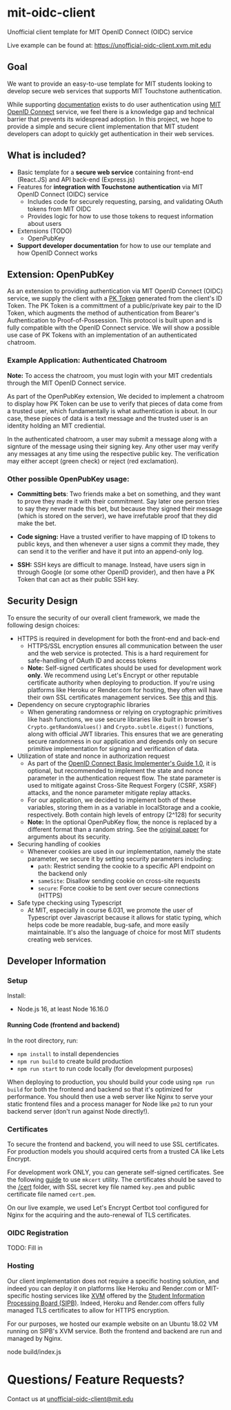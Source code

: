 # mit-oidc-client

Unofficial client template for MIT OpenID Connect (OIDC) service

Live example can be found at: <https://unofficial-oidc-client.xvm.mit.edu>

## Goal

We want to provide an easy-to-use template for MIT students looking to develop secure web services that supports MIT Touchstone authentication.

While supporting [documentation](https://ist.mit.edu/oidc) exists to do user authentication using [MIT OpenID Connect](https://oidc.mit.edu/) service, we feel there is a knowledge gap and technical barrier that prevents its widespread adoption. In this project, we hope to provide a simple and secure client implementation that MIT student developers can adopt to quickly get authentication in their web services.

## What is included? 

-   Basic template for a **secure web service** containing front-end (React.JS) and API back-end (Express.js)
-   Features for **integration with Touchstone authentication** via MIT OpenID Connect (OIDC) service
    -   Includes code for securely requesting, parsing, and validating OAuth tokens from MIT OIDC
    -   Provides logic for how to use those tokens to request information about users
-   Extensions (TODO)
    -   OpenPubKey
-   **Support developer documentation** for how to use our template and how OpenID Connect works

## Extension: OpenPubKey

As an extension to providing authentication via MIT OpenID Connect (OIDC) service, we supply the client with a [PK Token](https://eprint.iacr.org/2023/296) generated from the client's ID Token. The PK Token is a committment of a public/private key pair to the ID Token, which augments the method of authentication from Bearer's Authentication to Proof-of-Possession. This protocol is built upon and is fully compatible with the OpenID Connect service. We will show a possible use case of PK Tokens with an implementation of an authenticated chatroom.

### Example Application: Authenticated Chatroom

**Note:** To access the chatroom, you must login with your MIT credentials through the MIT OpenID Connect service. 

As part of the OpenPubKey extension, We decided to implement a chatroom to display how PK Token can be use to verify that pieces of data come from a trusted user, which fundamentally is what authentication is about. In our case, these pieces of data is a text message and the trusted user is an identity holding an MIT crediential. 

In the authenticated chatroom, a user may submit a message along with a signture of the message using their signing key. Any other user may verify any messages at any time using the respective public key. The verification may either accept (green check) or reject (red exclamation).

### Other possible OpenPubKey usage:

-   **Committing bets**: Two friends make a bet on something, and they want to prove they made it with their commitment. Say later one person tries to say they never made this bet, but because they signed their message (which is stored on the server), we have irrefutable proof that they did make the bet.

- **Code signing:** Have a trusted verifier to have mapping of ID tokens to public keys, and then whenever a user signs a commit they made, they can send it to the verifier and have it put into an append-only log.

- **SSH:** SSH keys are difficult to manage. Instead, have users sign in through Google (or some other OpenID provider), and then have a PK Token that can act as their public SSH key.

## Security Design

To ensure the security of our overall client framework, we made the following design choices:

-   HTTPS is required in development for both the front-end and back-end
    -   HTTPS/SSL encryption ensures all communication between the user and the web service is protected. This is a hard requirement for safe-handling of OAuth ID and access tokens
    -   **Note:** Self-signed certificates should be used for development work **only**. We recommend using Let's Encrypt or other reputable certificate authority when deploying to production. If you're using platforms like Heroku or Render.com for hosting, they often will have their own SSL certificates management services. See [this](https://devcenter.heroku.com/articles/automated-certificate-management) and [this](https://render.com/docs/tls).
-   Dependency on secure cryptographic libraries
    -   When generating randomness or relying on cryptographic primitives like hash functions, we use secure libraries like built in browser's `Crypto.getRandomValues()` and `Crypto.subtle.digest()` functions, along with official JWT libraries. This ensures that we are generating secure randomness in our application and depends only on secure primitive implementation for signing and verification of data.
-   Utilization of state and nonce in authorization request
    - As part of the [OpenID Connect Basic Implementer's Guide 1.0](https://openid.net/specs/openid-connect-basic-1_0.html), it is optional, but recommended to implement the state and nonce parameter in the authentication request flow. The state parameter is used to mitigate against Cross-Site Request Forgery (CSRF, XSRF) attacks, and the nonce parameter mitigate replay attacks.
    - For our application, we decided to implement both of these variables, storing them in as a variable in localStorage and a cookie, respectively. Both contain high levels of entropy (2^128) for security
    - **Note:** In the optional OpenPubKey flow, the nonce is replaced by a different format than a random string. See the [original paper](https://eprint.iacr.org/2023/296.pdf) for arguments about its security.
-   Securing handling of cookies
    -   Whenever cookies are used in our implementation, namely the state parameter, we secure it by setting security parameters including:
        -   `path`: Restrict sending the cookie to a specific API endpoint on the backend only
        -   `sameSite`: Disallow sending cookie on cross-site requests
        -   `secure`: Force cookie to be sent over secure connections (HTTPS)
-   Safe type checking using Typescript
    -   At MIT, especially in course 6.031, we promote the user of Typescript over Javascript because it allows for static typing, which helps code be more readable, bug-safe, and more easily maintainable. It's also the language of choice for most MIT students creating web services.

## Developer Information

### Setup

Install:

* Node.js 16, at least Node 16.16.0

#### Running Code (frontend and backend)

In the root directory, run:

* `npm install` to install dependencies
* `npm run build` to create build production 
* `npm run start` to run code locally (for development purposes)

When deploying to production, you should build your code using `npm run build` for both the frontend and backend so that it's optimized for performance. You should then use a web server like Nginx to serve your static frontend files and a process manager for Node like `pm2` to run your backend server (don't run against Node directly!).

### Certificates

To secure the frontend and backend, you will need to use SSL certificates. For production models you should acquired certs from a trusted CA like Lets Encrypt.

For development work ONLY, you can generate self-signed certificates. See the following [guide](https://www.makeuseof.com/create-react-app-ssl-https/) to use `mkcert` utility. The certificates should be saved to the [/cert](/cert/) folder, with SSL secret key file named `key.pem` and public certificate file named `cert.pem`.

On our live example, we used Let's Encrypt Certbot tool configured for Nginx for the acquiring and the auto-renewal of TLS certificates.
### OIDC Registration

TODO: Fill in

### Hosting

Our client implementation does not require a specific hosting solution, and indeed you can deploy it on platforms like Heroku and Render.com or MIT-specific hosting services like [XVM](XVM.mit.edu) offered by the [Student Information Processing Board (SIPB)](https://sipb.mit.edu/). Indeed, Heroku and Render.com offers fully managed TLS certificates to allow for HTTPS encryption.

For our purposes, we hosted our example website on an Ubuntu 18.02 VM running on SIPB's XVM service. Both the frontend and backend are run and managed by Nginx.

node build/index.js


# Questions/ Feature Requests?

Contact us at unofficial-oidc-client@mit.edu
